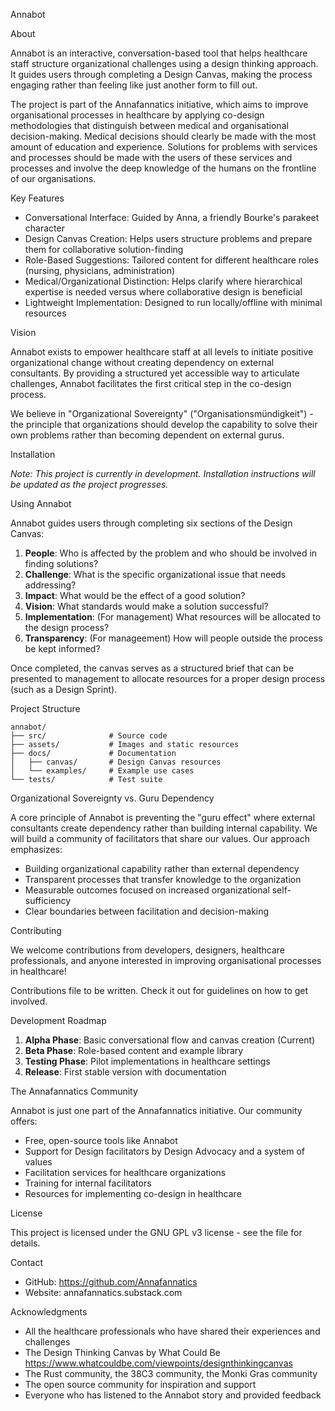 Annabot

About

Annabot is an interactive, conversation-based tool that helps healthcare staff structure organizational challenges using a design thinking approach. It guides users through completing a Design Canvas, making the process engaging rather than feeling like just another form to fill out.

The project is part of the Annafannatics initiative, which aims to improve organisational processes in healthcare by applying co-design methodologies that distinguish between medical and organisational decision-making. Medical decisions should clearly be made with the most amount of education and experience. Solutions for problems with services and processes should be made with the users of these services and processes and involve the deep knowledge of the humans on the frontline of our organisations. 

Key Features

- Conversational Interface: Guided by Anna, a friendly Bourke's parakeet character
- Design Canvas Creation: Helps users structure problems and prepare them for collaborative solution-finding
- Role-Based Suggestions: Tailored content for different healthcare roles (nursing, physicians, administration)
- Medical/Organizational Distinction: Helps clarify where hierarchical expertise is needed versus where collaborative design is beneficial
- Lightweight Implementation: Designed to run locally/offline with minimal resources

Vision

Annabot exists to empower healthcare staff at all levels to initiate positive organizational change without creating dependency on external consultants. By providing a structured yet accessible way to articulate challenges, Annabot facilitates the first critical step in the co-design process.

We believe in "Organizational Sovereignty" ("Organisationsmündigkeit") - the principle that organizations should develop the capability to solve their own problems rather than becoming dependent on external gurus.

Installation

*Note: This project is currently in development. Installation instructions will be updated as the project progresses.*

Using Annabot

Annabot guides users through completing six sections of the Design Canvas:

1. **People**: Who is affected by the problem and who should be involved in finding solutions?
2. **Challenge**: What is the specific organizational issue that needs addressing?
3. **Impact**: What would be the effect of a good solution?
4. **Vision**: What standards would make a solution successful?
5. **Implementation**: (For management) What resources will be allocated to the design process?
6. **Transparency**: (For manageement) How will people outside the process be kept informed?

Once completed, the canvas serves as a structured brief that can be presented to management to allocate resources for a proper design process (such as a Design Sprint).

Project Structure

```
annabot/
├── src/              # Source code
├── assets/           # Images and static resources
├── docs/             # Documentation
│   ├── canvas/       # Design Canvas resources
│   └── examples/     # Example use cases
└── tests/            # Test suite
```

Organizational Sovereignty vs. Guru Dependency

A core principle of Annabot is preventing the "guru effect" where external consultants create dependency rather than building internal capability. We will build a community of facilitators that share our values. Our approach emphasizes:

- Building organizational capability rather than external dependency
- Transparent processes that transfer knowledge to the organization
- Measurable outcomes focused on increased organizational self-sufficiency
- Clear boundaries between facilitation and decision-making

Contributing

We welcome contributions from developers, designers, healthcare professionals, and anyone interested in improving organisational processes in healthcare!

Contributions file to be written. Check it out for guidelines on how to get involved.

Development Roadmap

1. **Alpha Phase**: Basic conversational flow and canvas creation (Current)
2. **Beta Phase**: Role-based content and example library
3. **Testing Phase**: Pilot implementations in healthcare settings
4. **Release**: First stable version with documentation

The Annafannatics Community

Annabot is just one part of the Annafannatics initiative. Our community offers:

- Free, open-source tools like Annabot
- Support for Design facilitators by Design Advocacy and a system of values
- Facilitation services for healthcare organizations
- Training for internal facilitators
- Resources for implementing co-design in healthcare

License

This project is licensed under the GNU GPL v3 license - see the file for details.

Contact

- GitHub: https://github.com/Annafannatics
- Website: annafannatics.substack.com

Acknowledgments

- All the healthcare professionals who have shared their experiences and challenges
- The Design Thinking Canvas by What Could Be https://www.whatcouldbe.com/viewpoints/designthinkingcanvas
- The Rust community, the 38C3 community, the Monki Gras community
- The open source community for inspiration and support
- Everyone who has listened to the Annabot story and provided feedback
